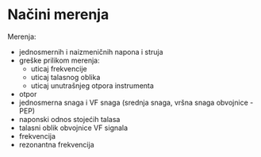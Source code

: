 # Načini merenja

Merenja:
   - jednosmernih i naizmeničnih napona i struja
   - greške prilikom merenja:
        - uticaj frekvencije
        - uticaj talasnog oblika
        - uticaj unutrašnjeg otpora instrumenta
  - otpor
  - jednosmerna snaga i VF snaga (srednja snaga, vršna snaga obvojnice - PEP)
  - naponski odnos stojećih talasa
  - talasni oblik obvojnice VF signala
  - frekvencija
  - rezonantna frekvencija
